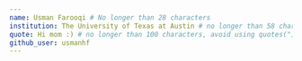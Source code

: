 ```yaml
---
name: Usman Farooqi # No longer than 28 characters
institution: The University of Texas at Austin # no longer than 58 characters
quote: Hi mom :) # no longer than 100 characters, avoid using quotes(") to guarantee the format remains the same.
github_user: usmanhf
---
```

